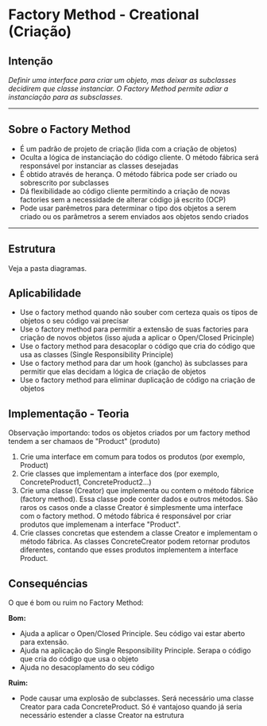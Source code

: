 # Factory Method - Creational (Criação)

## Intenção

_Definir uma interface para criar um objeto, mas deixar as subclasses decidirem que classe instanciar. O Factory Method permite adiar a instanciação para as subsclasses._

---

## Sobre o Factory Method

- É um padrão de projeto de criação (lida com a criação de objetos)
- Oculta a lógica de instanciação do código cliente. O método fábrica será responsável por instanciar as classes desejadas
- É obtido através de herança. O método fábrica pode ser criado ou sobrescrito por subclasses
- Dá flexibilidade ao código cliente permitindo a criação de novas factories sem a necessidade de alterar código já escrito (OCP)
- Pode usar parêmetros para determinar o tipo dos objetos a serem criado ou os parâmetros a serem enviados aos objetos sendo criados

---

## Estrutura

Veja a pasta diagramas.

## Aplicabilidade

- Use o factory method quando não souber com certeza quais os tipos de objetos o seu código vai precisar
- Use o factory method para permitir a extensão de suas factories para criação de novos objetos (isso ajuda a aplicar o Open/Closed Pricinple)
- Use o factory method para desacoplar o código que cria do código que usa as classes (Single Responsibility Principle)
- Use o factory method para dar um hook (gancho) às subclasses para permitir que elas decidam a lógica de criação de objetos
- Use o factory method para eliminar duplicação de código na criação de objetos

## Implementação - Teoria

Observação importando: todos os objetos criados por um factory method tendem a ser chamaos de "Product" (produto)

1. Crie uma interface em comum para todos os produtos (por exemplo, Product)
2. Crie classes que implementam a interface dos (por exemplo, ConcreteProduct1, ConcreteProduct2...)
3. Crie uma classe (Creator) que implementa ou contem o método fábrice (factory method). Essa classe pode conter dados e outros métodos. São raros os casos onde a classe Creator é simplesmente uma interface com o factory method. O método fábrica é responsável por criar produtos que implemenam a interface "Product".
4. Crie classes concretas que estendem a classe Creator e implementam o método fábrica. As classes ConcreteCreator podem retornar produtos diferentes, contando que esses produtos implementem a interface Product.

## Consequéncias

O que é bom ou ruim no Factory Method:

**Bom:**

- Ajuda a aplicar o Open/Closed Principle. Seu código vai estar aberto para extensão.
- Ajuda na aplicação do Single Responsibility Principle. Serapa o código que cria do código que usa o objeto
- Ajuda no desacoplamento do seu código

**Ruim:**

- Pode causar uma explosão de subclasses. Será necessário uma classe Creator para cada ConcreteProduct. Só é vantajoso quando já seria necessário estender a classe Creator na estrutura
